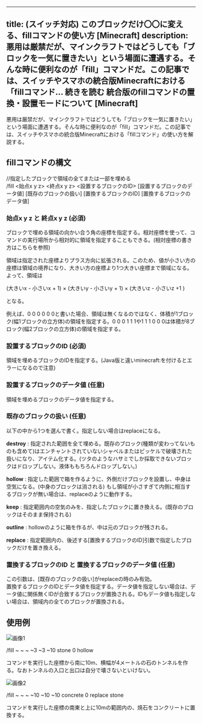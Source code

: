 
---
title: (スイッチ対応) このブロックだけ〇〇に変える、fillコマンドの使い方 [Minecraft]
description: 悪用は厳禁だが、マインクラフトではどうしても「ブロックを一気に置きたい」という場面に遭遇する。そんな時に便利なのが「fill」コマンドだ。この記事では、スイッチやスマホの統合版Minecraftにおける「fillコマンド… 続きを読む 統合版のfillコマンドの置換・設置モードについて [Minecraft]
---

悪用は厳禁だが、マインクラフトではどうしても「ブロックを一気に置きたい」という場面に遭遇する。そんな時に便利なのが「fill」コマンドだ。この記事では、スイッチやスマホの統合版Minecraftにおける「fillコマンド」の使い方を解説する。

## fillコマンドの構文

//指定したブロックで領域の全てまたは一部を埋める  
/fill <始点x y z> <終点x y z> <設置するブロックのID> \[設置するブロックのデータ値\] \[既存のブロックの扱い\] \[置換するブロックのID\] \[置換するブロックのデータ値\]

### 始点x y z と 終点x y z (必須)

ブロックで埋める領域の向かい合う角の座標を指定する。相対座標を使って、コマンドの実行場所から相対的に領域を指定することもできる。(相対座標の書き方はこちらを参照)

領域は指定された座標よりプラス方向に拡張される。このため、値が小さい方の座標は領域の境界になり、大きい方の座標より1つ大きい座標まで領域になる。よって、領域は

(大きいx - 小さいx + 1) × (大きいy - 小さいy + 1) × (大きいz - 小さいz +1 )

となる。

例えば、0 0 0 0 0 0と書いた場合、領域は無くなるのではなく、体積が1ブロック(幅1ブロックの立方体)の領域を指定する。0 0 0 1 1 1や1 1 1 0 0 0は体積が8ブロック(幅2ブロックの立方体)の領域を指定する。

### 設置するブロックのID (必須)

領域を埋めるブロックのIDを指定する。(Java版と違いminecraft:を付けるとエラーになるので注意)

### 設置するブロックのデータ値 (任意)

領域を埋めるブロックのデータ値を指定する。

### 既存のブロックの扱い (任意)

以下の中から1つを選んで書く。指定しない場合はreplaceになる。

**destroy** : 指定された範囲を全て埋める。既存のブロック(種類が変わってないものも含めて)はエンチャントされていないシャベルまたはピッケルで破壊された扱いになり、アイテム化する。(ツタのようなハサミでしか採取できないブロックはドロップしない。液体ももちろんドロップしない。)

**hollow** : 指定した範囲で箱を作るように、外側だけブロックを設置し、中身は空気になる。(中身のブロックは消される) もし領域が小さすぎて内側に相当するブロックが無い場合は、replaceのように動作する。

**keep** : 指定範囲内の空気のみを、指定したブロックに置き換える。(既存のブロックはそのまま保持される)

**outline** : hollowのように箱を作るが、中は元のブロックが残される。

**replace** : 指定範囲内の、後述する\[置換するブロックのID\]引数で指定したブロックだけを置き換える。

### 置換するブロックのID と 置換するブロックのデータ値 (任意)

この引数は、\[既存のブロックの扱い\]がreplaceの時のみ有効。  
置換するブロックのIDとデータ値を指定する。データ値を指定しない場合は、データ値に関係無くIDが合致するブロックが置換される。IDもデータ値も指定しない場合は、領域内の全てのブロックが置換される。

## 使用例

![画像1](https://cdn-ak.f.st-hatena.com/images/fotolife/s/sasigume/20210208/20210208181024.jpg)

/fill ~ ~ ~ ~3 ~3 ~10 stone 0 hollow

コマンドを実行した座標から南に10m、横幅が4メートルの石のトンネルを作る。なおトンネルの入口と出口は自分で壊さないといけない。

![画像2](https://cdn-ak.f.st-hatena.com/images/fotolife/s/sasigume/20210208/20210208181021.jpg)

/fill ~ ~ ~ ~10 ~10 ~10 concrete 0 replace stone

コマンドを実行した座標の南東と上に10mの範囲内の、焼石をコンクリートに置換する。
